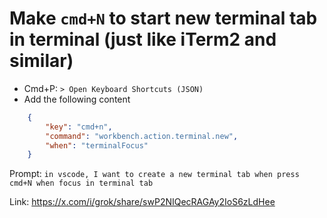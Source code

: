 
# Make `cmd+N` to start new terminal tab in terminal (just like iTerm2 and similar)

- Cmd+P: `> Open Keyboard Shortcuts (JSON)`
- Add the following content
```json
    {
        "key": "cmd+n",
        "command": "workbench.action.terminal.new",
        "when": "terminalFocus"
    }
```

Prompt: `in vscode, I want to create a new terminal tab when press cmd+N when focus in terminal tab`

Link: https://x.com/i/grok/share/swP2NIQecRAGAy2IoS6zLdHee